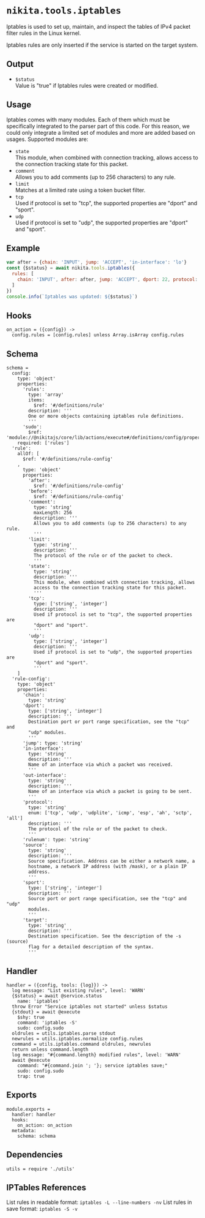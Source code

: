 
# `nikita.tools.iptables`

Iptables is used to set up, maintain, and inspect the tables of IPv4 packet 
filter rules in the Linux kernel.

Iptables rules are only inserted if the service is started on the target system.

## Output

* `$status`   
  Value is "true" if Iptables rules were created or modified.

## Usage

Iptables comes with many modules. Each of them which must be specifically 
integrated to the parser part of this code. For this reason, we could only
integrate a limited set of modules and more are added based on usages. Supported
modules are:

* `state`   
  This module, when combined with connection tracking, allows access to the
  connection tracking state for this packet.   
* `comment`   
  Allows you to add comments (up to 256 characters) to any rule.   
* `limit`   
  Matches at a limited rate using a token bucket filter.   
* `tcp`   
  Used if protocol is set to "tcp", the supported properties are "dport" and
  "sport".   
* `udp`   
  Used if protocol is set to "udp", the supported properties are "dport" and
  "sport".   

## Example

```js
var after = {chain: 'INPUT', jump: 'ACCEPT', 'in-interface': 'lo'}
const {$status} = await nikita.tools.iptables({
  rules: [
    chain: 'INPUT', after: after, jump: 'ACCEPT', dport: 22, protocol: 'tcp'
  ]
})
console.info(`Iptables was updated: ${$status}`)
```

## Hooks

    on_action = ({config}) ->
      config.rules = [config.rules] unless Array.isArray config.rules

## Schema

    schema =
      config:
        type: 'object'
        properties:
          'rules':
            type: 'array'
            items:
              $ref: '#/definitions/rule'
            description: '''
            One or more objects containing iptables rule definitions.
            '''
          'sudo':
            $ref: 'module://@nikitajs/core/lib/actions/execute#/definitions/config/properties/sudo'
        required: ['rules']
      'rule':
        allOf: [
          $ref: '#/definitions/rule-config'
        ,
          type: 'object'
          properties:
            'after':
              $ref: '#/definitions/rule-config'
            'before':
              $ref: '#/definitions/rule-config'
            'comment':
              type: 'string'
              maxLength: 256
              description: '''
              Allows you to add comments (up to 256 characters) to any rule.
              '''
            'limit':
              type: 'string'
              description: '''
              The protocol of the rule or of the packet to check.
              '''
            'state':
              type: 'string'
              description: '''
              This module, when combined with connection tracking, allows
              access to the connection tracking state for this packet.
              '''
            'tcp':
              type: ['string', 'integer']
              description: '''
              Used if protocol is set to "tcp", the supported properties are
              "dport" and "sport".
              '''
            'udp':
              type: ['string', 'integer']
              description: '''
              Used if protocol is set to "udp", the supported properties are
              "dport" and "sport".
              '''
        ]
      'rule-config':
        type: 'object'
        properties:
          'chain':
            type: 'string'
          'dport':
            type: ['string', 'integer']
            description: '''
            Destination port or port range specification, see the "tcp" and
            "udp" modules.
            '''
          'jump': type: 'string'
          'in-interface':
            type: 'string'
            description: '''
            Name of an interface via which a packet was received.
            '''
          'out-interface':
            type: 'string'
            description: '''
            Name of an interface via which a packet is going to be sent.
            '''
          'protocol':
            type: 'string'
            enum: ['tcp', 'udp', 'udplite', 'icmp', 'esp', 'ah', 'sctp', 'all']
            description: '''
            The protocol of the rule or of the packet to check.
            '''
          'rulenum': type: 'string'
          'source':
            type: 'string'
            description: '''
            Source specification. Address can be either a network name, a
            hostname, a network IP address (with /mask), or a plain IP
            address.
            '''
          'sport':
            type: ['string', 'integer']
            description: '''
            Source port or port range specification, see the "tcp" and "udp"
            modules.
            '''
          'target':
            type: 'string'
            description: '''
            Destination specification. See the description of the -s (source)
            flag for a detailed description of the syntax.
            '''

## Handler

    handler = ({config, tools: {log}}) ->
      log message: "List existing rules", level: 'WARN'
      {$status} = await @service.status
        name: 'iptables'
      throw Error "Service iptables not started" unless $status
      {stdout} = await @execute
        $shy: true
        command: 'iptables -S'
        sudo: config.sudo
      oldrules = utils.iptables.parse stdout
      newrules = utils.iptables.normalize config.rules
      command = utils.iptables.command oldrules, newrules
      return unless command.length
      log message: "#{command.length} modified rules", level: 'WARN'
      await @execute
        command: "#{command.join '; '}; service iptables save;"
        sudo: config.sudo
        trap: true

## Exports

    module.exports =
      handler: handler
      hooks:
        on_action: on_action
      metadata:
        schema: schema

## Dependencies

    utils = require './utils'

## IPTables References

List rules in readable format: `iptables -L --line-numbers -nv`
List rules in save format: `iptables -S -v`
